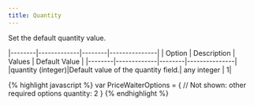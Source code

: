 ```yaml
---
title: Quantity
---
```


Set the default quantity value.

|--------|-------------|--------|---------------|
| Option | Description | Values | Default Value |
|--------|-------------|--------|---------------|
|quantity (integer)|Default value of the quantity field.| any integer | 1|

{% highlight javascript %}
var PriceWaiterOptions = {
    // Not shown: other required options
    quantity: 2
}
{% endhighlight %}
